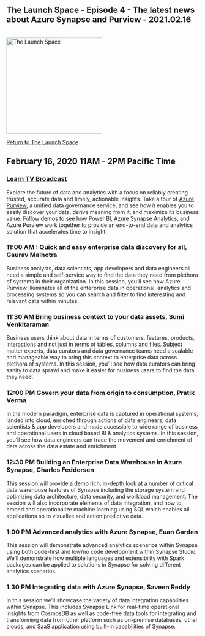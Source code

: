 ## The Launch Space - Episode 4 - The latest news about Azure Synapse and Purview - 2021.02.16
<br/>
<img src="../media/LaunchSpace_Logo-Large_github.png" ant="launchspace logo" title="The Launch Space" width="250">


[Return to The Launch Space](../README.md)
<br/>

## February 16, 2020 11AM - 2PM Pacific Time

### [Learn TV Broadcast](https://aka.ms/learntv) 

Explore the future of data and analytics with a focus on reliably creating trusted, accurate data and timely, actionable insights.  Take a tour of [Azure Purview](https://azure.microsoft.com/services/purview/), a unified data governance service, and see how it enables you to easily discover your data, derive meaning from it, and maximize its business value.  Follow demos to see how Power BI, [Azure Synapse Analytics](https://azure.microsoft.com/services/synapse-analytics/), and Azure Purview work together to provide an end-to-end data and analytics solution that accelerates time to insight.

### 11:00 AM : Quick and easy enterprise data discovery for all, Gaurav Malhotra
Business analysts, data scientists, app developers and data engineers all need a simple and self-service way to find the data they need from plethora of systems in their organization. In this session, you’ll see how Azure Purview Illuminates all of the enterprise data in operational, analytics and processing systems so you can search and filter to find interesting and relevant data within minutes. 

 
### 11:30 AM Bring business context to your data assets, Sumi Venkitaraman 
Business users think about data in terms of customers, features, products, interactions and not just in terms of tables, columns and files. Subject matter experts, data curators and data governance teams need a scalable and manageable way to bring this context to enterprise data across plethora of systems. In this session, you’ll see how data curators can bring sanity to data sprawl and make it easier for business users to find the data they need. 

 
### 12:00 PM Govern your data from origin to consumption, Pratik Verma
In the modern paradigm, enterprise data is captured in operational systems, landed into cloud, enriched through actions of data engineers, data scientists & app developers and made accessible to wide range of business and operational users in cloud based BI & analytics systems. In this session, you’ll see how data engineers can trace the movement and enrichment of data across the data estate and enrichment. 

### 12:30 PM Building an Enterprise Data Warehouse in Azure Synapse, Charles Feddersen
This session will provide a demo rich, in-depth look at a number of critical data warehouse features of Synapse including the storage system and optimizing data architecture, data security, and workload management. The session will also incorporate elements of data integration, and how to embed and operationalize machine learning using SQL which enables all applications so to visualize and action predictive data. 

 
### 1:00 PM Advanced analytics with Azure Synapse, Euan Garden
This session will demonstrate advanced analytics scenarios within Synapse using both code-first and low/no code development within Synapse Studio. We’ll demonstrate how multiple languages and extensibility with Spark packages can be applied to solutions in Synapse for solving different analytics scenarios.

### 1:30 PM Integrating data with Azure Synapse, Saveen Reddy
In this session we’ll showcase the variety of data integration capabilities within Synapse. This includes Synapse Link for real-time operational insights from CosmosDB as well as code-free data tools for integrating and transforming data from other platform such as on-premise databases, other clouds, and SaaS application using built-in capabilities of Synapse.